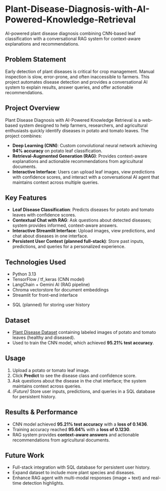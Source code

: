 # Plant-Disease-Diagnosis-with-AI-Powered-Knowledge-Retrieval

AI-powered plant disease diagnosis combining CNN-based leaf classification with a conversational RAG system for context-aware explanations and recommendations.

## **Problem Statement**
Early detection of plant diseases is critical for crop management. Manual inspection is slow, error-prone, and often inaccessible to farmers. This project automates disease detection and provides a conversational AI system to explain results, answer queries, and offer actionable recommendations.

## **Project Overview**
Plant Disease Diagnosis with AI-Powered Knowledge Retrieval is a web-based system designed to help farmers, researchers, and agricultural enthusiasts quickly identify diseases in potato and tomato leaves. The project combines:

- **Deep Learning (CNN)**: Custom convolutional neural network achieving **94% accuracy** on potato leaf classification.
- **Retrieval-Augmented Generation (RAG)**: Provides context-aware explanations and actionable recommendations from agricultural documents.
- **Interactive Interface**: Users can upload leaf images, view predictions with confidence scores, and interact with a conversational AI agent that maintains context across multiple queries.

## **Key Features**
- **Leaf Disease Classification**: Predicts diseases for potato and tomato leaves with confidence scores.  
- **Contextual Chat with RAG**: Ask questions about detected diseases; system provides informed, context-aware answers.  
- **Interactive Streamlit Interface**: Upload images, view predictions, and chat about diseases in one interface.  
- **Persistent User Context (planned full-stack)**: Store past inputs, predictions, and queries for a personalized experience.  

## **Technologies Used**
- Python 3.13  
- TensorFlow / tf_keras (CNN model)  
- LangChain + Gemini AI (RAG pipeline)  
- Chroma vectorstore for document embeddings  
- Streamlit for front-end interface  
<!-- OpenCV, PIL, NumPy for image processing  -->
- SQL (planned) for storing user history  

## **Dataset**
- [Plant Disease Dataset](https://www.kaggle.com/datasets/emmarex/plantdisease) containing labeled images of potato and tomato leaves (healthy and diseased).  
- Used to train the CNN model, which achieved **95.21% test accuracy**.  

## **Usage**
1. Upload a potato or tomato leaf image.  
2. Click **Predict** to see the disease class and confidence score.  
3. Ask questions about the disease in the chat interface; the system maintains context across queries.  
4. *(Future)* Store user inputs, predictions, and queries in a SQL database for persistent history.  

## **Results & Performance**
- CNN model achieved **95.21% test accuracy** with a **loss of 0.1436**.  
- Training accuracy reached **95.64%** with a **loss of 0.1230**.  
- RAG system provides **context-aware answers** and actionable recommendations from agricultural documents.  

## **Future Work**
- Full-stack integration with SQL database for persistent user history.  
- Expand dataset to include more plant species and diseases.  
- Enhance RAG agent with multi-modal responses (image + text) and real-time detection highlights.  
